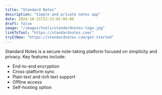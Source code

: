 ```yaml
---
title: "Standard Notes"
description: "Simple and private notes app"
date: 2024-10-21T13:13:01-04:00
draft: false
image: "/images/tools/standardnotes-logo.jpg"
linkToTool: "https://standardnotes.com/"
tryItNow: "https://standardnotes.com/get-started"
---
```


Standard Notes is a secure note-taking platform focused on simplicity and privacy. Key features include:
- End-to-end encryption
- Cross-platform sync
- Plain text and rich text support
- Offline access
- Self-hosting option

